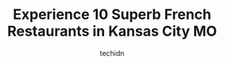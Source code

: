 ---
layout: ampstory
image: https://i0.wp.com/www.depkes.org/wp-content/uploads/2023/06/french-restaurants-0-in-kansas-city-mo-1685777965.jpeg?resize=640,853
author: techidn
featured: false
description: Discover the impressive array of French Restaurants options in Kansas City MO, where you can find 10 of the largest French Restaurants establishments in the area. From renowned classics to h
title: Experience 10 Superb French Restaurants in Kansas City MO
cover:
   title: Experience 10 Superb French Restaurants in Kansas City MO
   subtitle: Rickpate
   background: https://www.depkes.org/wp-content/uploads/2023/06/french-restaurants-0-in-kansas-city-mo-1685777965.jpeg

pages: 
 - layout: thirds
   top: <h1>#1 Phở Tower</h1>
   bottom: "<p>I wanted to rate this place 3.5/5The place was oddly dark and kind of gloomy which already set this weird moody scene. None the less I was pretty excited for the food.The</p>"
   background: https://www.depkes.org/wp-content/uploads/2023/06/french-restaurants-1-in-kansas-city-mo-1685777965.jpeg
   backgroundblur: true
 - layout: thirds
   top: <h1>#2 Le Fou Frog</h1>
   bottom: "<p>Eccentrically decorated and beautiful.French rolls are warm, crusty and unbelievably good (just like all French bread should be). My waitress Natalie pulled the rolls rig</p>"
   background: https://www.depkes.org/wp-content/uploads/2023/06/french-restaurants-2-in-kansas-city-mo-1685777965.jpeg
   cta:
      link: https://www.depkes.org/blog/experience-10-superb-french-restaurants-in-kansas-city-mo/
      text: Experience 10 Superb French Restaurants in Kansas City MO
 - layout: thirds
   top: <h1>#3 Westport Cafe</h1>
   bottom: "<p>419 Westport Rd, Kansas City, MO 64111, United States</p>"
   background: https://www.depkes.org/wp-content/uploads/2023/06/french-restaurants-3-in-kansas-city-mo-1685777966.jpeg
   cta:
      link: https://www.depkes.org/blog/experience-10-superb-french-restaurants-in-kansas-city-mo/
      text: Experience 10 Superb French Restaurants in Kansas City MO
 - layout: thirds
   top: <h1>#4 Aixois</h1>
   bottom: "<p>251 E 55th St, Kansas City, MO 64113, United States</p>"
   background: https://images.unsplash.com/photo-1608501821300-4f99e58bba77?ixlib=rb-4.0.3&ixid=MnwxMjA3fDB8MHxwaG90by1wYWdlfHx8fGVufDB8fHx8&auto=format&fit=crop&w=640&h=853&q=80
   cta:
      link: https://www.depkes.org/blog/experience-10-superb-french-restaurants-in-kansas-city-mo/
      text: Experience 10 Superb French Restaurants in Kansas City MO
 - layout: thirds
   top: <h1>#5 Café Provence</h1>
   bottom: "<p>3936 W 69th Terrace, Prairie Village, KS 66208, United States</p>"
   background: https://images.unsplash.com/photo-1496096265110-f83ad7f96608?ixlib=rb-4.0.3&ixid=MnwxMjA3fDB8MHxwaG90by1wYWdlfHx8fGVufDB8fHx8&auto=format&fit=crop&w=640&h=853&q=80
   cta:
      link: https://www.depkes.org/blog/experience-10-superb-french-restaurants-in-kansas-city-mo/
      text: Experience 10 Superb French Restaurants in Kansas City MO
 - layout: thirds
   top: <h1>#6 PotPie</h1>
   bottom: "<p>904 Westport Rd, Kansas City, MO 64111, United States</p>"
   background: https://images.unsplash.com/photo-1489694553447-4c9339da310d?ixlib=rb-4.0.3&ixid=MnwxMjA3fDB8MHxwaG90by1wYWdlfHx8fGVufDB8fHx8&auto=format&fit=crop&w=640&h=853&q=80
   cta:
      link: https://www.depkes.org/blog/experience-10-superb-french-restaurants-in-kansas-city-mo/
      text: Experience 10 Superb French Restaurants in Kansas City MO
 - layout: thirds
   top: <h1>#7 Cafe Des Amis</h1>
   bottom: "<p>112 Main St Second floor, Parkville, MO 64152, United States</p>"
   background: https://images.unsplash.com/photo-1531169509526-f8f1fdaa4a67?ixlib=rb-4.0.3&ixid=MnwxMjA3fDB8MHxwaG90by1wYWdlfHx8fGVufDB8fHx8&auto=format&fit=crop&w=640&h=853&q=80
   cta:
      link: https://www.depkes.org/blog/experience-10-superb-french-restaurants-in-kansas-city-mo/
      text: Experience 10 Superb French Restaurants in Kansas City MO
 - layout: thirds
   middle: Continue reading...
   background: https://images.unsplash.com/photo-1604871000636-074fa5117945?ixlib=rb-4.0.3&ixid=MnwxMjA3fDB8MHxwaG90by1wYWdlfHx8fGVufDB8fHx8&auto=format&fit=crop&w=640&h=853&q=80
   cta:
      link: https://www.depkes.org/blog/experience-10-superb-french-restaurants-in-kansas-city-mo/
      text: Experience 10 Superb French Restaurants in Kansas City MO
      
---